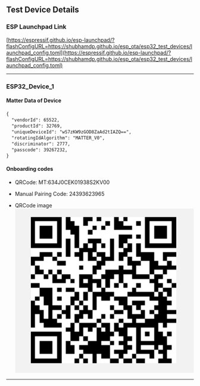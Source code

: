 ## Test Device Details

### ESP Launchpad Link
[https://espressif.github.io/esp-launchpad/?flashConfigURL=https://shubhamdp.github.io/esp_ota/esp32_test_devices/launchpad_config.toml](https://espressif.github.io/esp-launchpad/?flashConfigURL=https://shubhamdp.github.io/esp_ota/esp32_test_devices/launchpad_config.toml)

---

### ESP32_Device_1

#### Matter Data of Device
```
{
  "vendorId": 65522,
  "productId": 32769,
  "uniqueDeviceId": "wS7zKW9zGOD8ZaAd2tIAZQ==",
  "rotatingIdAlgorithm": "MATTER_V0",
  "discriminator": 2777,
  "passcode": 39267232,
}
```

#### Onboarding codes
- QRCode: MT:634J0CEK01938S2KV00
- Manual Pairing Code: 24393623965

- QRCode image
![MT:634J0CEK01938S2KV00](esp32_device1_qrcode.png)

---
